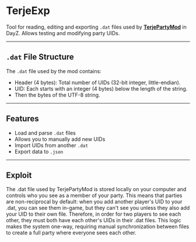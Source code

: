 # TerjeExp

Tool for reading, editing and exporting `.dat` files used by [**TerjePartyMod**](https://github.com/TerjeBruoygard/TerjePartyMod) in DayZ. Allows testing and modifying party UIDs.

---

## `.dat` File Structure

The `.dat` file used by the mod contains:

- Header (4 bytes): Total number of UIDs (32-bit integer, little-endian).
- UID: Each starts with an integer (4 bytes) below the length of the string.
- Then the bytes of the UTF-8 string.

---

## Features

- Load and parse `.dat` files
- Allows you to manually add new UIDs
- Import UIDs from another `.dat`
- Export data to `.json`

---

## Exploit

The .dat file used by TerjePartyMod is stored locally on your computer and controls who you see as a member of your party. This means that parties are non-reciprocal by default: when you add another player's UID to your .dat, you can see them in-game, but they can't see you unless they also add your UID to their own file. Therefore, in order for two players to see each other, they must both have each other's UIDs in their .dat files. This logic makes the system one-way, requiring manual synchronization between files to create a full party where everyone sees each other.
